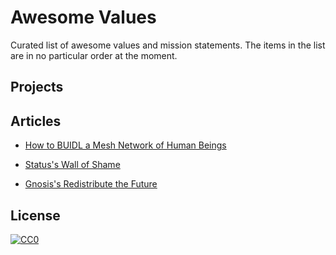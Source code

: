 # Awesome Values
Curated list of awesome values and mission statements. The items in the list are in no particular order at the moment.

## Projects

## Articles
- [How to BUIDL a Mesh Network of Human Beings](https://medium.com/gitcoin/how-to-buidl-a-mesh-network-of-human-beings-a5293ecca60a)

- [Status's Wall of Shame](https://our.status.im/our-wall-of-shame)

- [Gnosis's Redistribute the Future](https://blog.gnosis.pm/redistribute-the-future-30d7002528c0)

## License

[![CC0](http://mirrors.creativecommons.org/presskit/buttons/88x31/svg/cc-zero.svg)](https://creativecommons.org/publicdomain/zero/1.0/)
